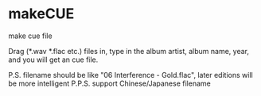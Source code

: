 makeCUE
=======

make cue file

Drag (*.wav *.flac etc.) files in, type in the album artist, album name, year, and you will get an cue file.

P.S. filename should be like "06 Interference - Gold.flac", later editions will be more intelligent
P.P.S. support Chinese/Japanese filename
